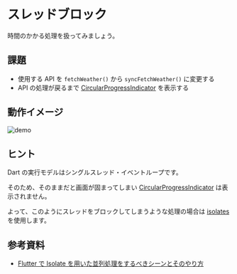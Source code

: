 # スレッドブロック

時間のかかる処理を扱ってみましょう。

## 課題

- 使用する API を `fetchWeather()` から `syncFetchWeather()` に変更する
- API の処理が戻るまで [CircularProgressIndicator] を表示する

## 動作イメージ

![demo]

## ヒント

Dart の実行モデルはシングルスレッド・イベントループです。

そのため、そのままだと画面が固まってしまい [CircularProgressIndicator] は表示されません。

よって、このようにスレッドをブロックしてしまうような処理の場合は [isolates] を使用します。

## 参考資料

- [Flutter で Isolate を用いた並列処理をするべきシーンとそのやり方]

<!-- Links -->

[CircularProgressIndicator]: https://api.flutter.dev/flutter/material/CircularProgressIndicator-class.html

[demo]: https://github.com/yumemi-inc/flutter-training-template/blob/main/docs/sessions/images/thread_block/demo.gif?raw=true

[isolates]: https://dart.dev/guides/language/concurrency#how-isolates-work

[Flutter で Isolate を用いた並列処理をするべきシーンとそのやり方]: https://medium.com/flutter-jp/isolate-a3f6eab488b5
